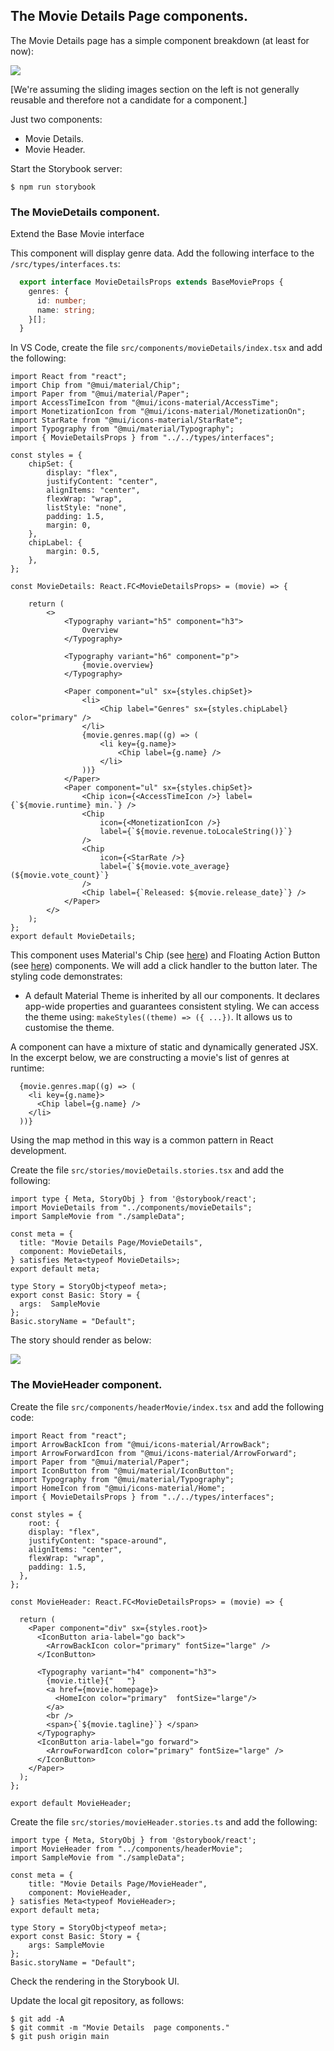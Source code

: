 ## The Movie Details Page components.

The Movie Details page has a simple component breakdown (at least for now):

![][moviecomponents]

[We're assuming the sliding images section on the left is not generally reusable and therefore not a candidate for a component.]

Just two components:

+ Movie Details.
+ Movie Header.

Start the Storybook server:
~~~
$ npm run storybook
~~~

### The MovieDetails component.

Extend the Base Movie interface

This component will display genre data. Add the following interface to the `/src/types/interfaces.ts`:
~~~typescript
  export interface MovieDetailsProps extends BaseMovieProps {
    genres: {
      id: number;
      name: string;
    }[];
  }
~~~



In VS Code, create the file `src/components/movieDetails/index.tsx` and add the following:

~~~tsx
import React from "react";
import Chip from "@mui/material/Chip";
import Paper from "@mui/material/Paper";
import AccessTimeIcon from "@mui/icons-material/AccessTime";
import MonetizationIcon from "@mui/icons-material/MonetizationOn";
import StarRate from "@mui/icons-material/StarRate";
import Typography from "@mui/material/Typography";
import { MovieDetailsProps } from "../../types/interfaces";

const styles = {
    chipSet: {
        display: "flex",
        justifyContent: "center",
        alignItems: "center",
        flexWrap: "wrap",
        listStyle: "none",
        padding: 1.5,
        margin: 0,
    },
    chipLabel: {
        margin: 0.5,
    },
};

const MovieDetails: React.FC<MovieDetailsProps> = (movie) => {

    return (
        <>
            <Typography variant="h5" component="h3">
                Overview
            </Typography>

            <Typography variant="h6" component="p">
                {movie.overview}
            </Typography>

            <Paper component="ul" sx={styles.chipSet}>
                <li>
                    <Chip label="Genres" sx={styles.chipLabel} color="primary" />
                </li>
                {movie.genres.map((g) => (
                    <li key={g.name}>
                        <Chip label={g.name} />
                    </li>
                ))}
            </Paper>
            <Paper component="ul" sx={styles.chipSet}>
                <Chip icon={<AccessTimeIcon />} label={`${movie.runtime} min.`} />
                <Chip
                    icon={<MonetizationIcon />}
                    label={`${movie.revenue.toLocaleString()}`}
                />
                <Chip
                    icon={<StarRate />}
                    label={`${movie.vote_average} (${movie.vote_count}`}
                />
                <Chip label={`Released: ${movie.release_date}`} />
            </Paper>
        </>
    );
};
export default MovieDetails;
~~~
This component uses Material's Chip (see [here](https://material-ui.com/components/chips/)) and Floating Action Button (see [here](https://material-ui.com/components/floating-action-button/)) components. We will add a click handler to the button later. The styling code demonstrates:

+ A default Material Theme is inherited by all our components. It declares app-wide properties and guarantees consistent styling. We can access the theme using: `makeStyles((theme) => ({ ...})`. It allows us to customise the theme.

A component can have a mixture of static and dynamically generated JSX. In the excerpt below, we are constructing a movie's list of genres at runtime:
~~~tsx
  {movie.genres.map((g) => (
    <li key={g.name}>
      <Chip label={g.name} />
    </li>
  ))}
~~~
Using the map method in this way is a common pattern in React development.

Create the file `src/stories/movieDetails.stories.tsx` and add the following:

~~~tsx
import type { Meta, StoryObj } from '@storybook/react';
import MovieDetails from "../components/movieDetails";
import SampleMovie from "./sampleData";

const meta = {
  title: "Movie Details Page/MovieDetails",
  component: MovieDetails,
} satisfies Meta<typeof MovieDetails>;
export default meta;

type Story = StoryObj<typeof meta>;
export const Basic: Story = {
  args:  SampleMovie
};
Basic.storyName = "Default";
~~~
The story should render as below:

![][detailsstory]

### The MovieHeader component.

Create the file `src/components/headerMovie/index.tsx` and add the following code:
~~~tsx
import React from "react";
import ArrowBackIcon from "@mui/icons-material/ArrowBack";
import ArrowForwardIcon from "@mui/icons-material/ArrowForward";
import Paper from "@mui/material/Paper";
import IconButton from "@mui/material/IconButton";
import Typography from "@mui/material/Typography";
import HomeIcon from "@mui/icons-material/Home";
import { MovieDetailsProps } from "../../types/interfaces"; 

const styles = {
    root: {  
    display: "flex",
    justifyContent: "space-around",
    alignItems: "center",
    flexWrap: "wrap",
    padding: 1.5,
  },
};

const MovieHeader: React.FC<MovieDetailsProps> = (movie) => {
  
  return (
    <Paper component="div" sx={styles.root}>
      <IconButton aria-label="go back">
        <ArrowBackIcon color="primary" fontSize="large" />
      </IconButton>

      <Typography variant="h4" component="h3">
        {movie.title}{"   "}
        <a href={movie.homepage}>
          <HomeIcon color="primary"  fontSize="large"/>
        </a>
        <br />
        <span>{`${movie.tagline}`} </span>
      </Typography>
      <IconButton aria-label="go forward">
        <ArrowForwardIcon color="primary" fontSize="large" />
      </IconButton>
    </Paper>
  );
};

export default MovieHeader;
~~~
Create the file `src/stories/movieHeader.stories.ts` and add the following:
~~~tsx
import type { Meta, StoryObj } from '@storybook/react';
import MovieHeader from "../components/headerMovie";
import SampleMovie from "./sampleData";

const meta = {
    title: "Movie Details Page/MovieHeader",
    component: MovieHeader,
} satisfies Meta<typeof MovieHeader>;
export default meta;

type Story = StoryObj<typeof meta>;
export const Basic: Story = {
    args: SampleMovie
};
Basic.storyName = "Default";
~~~
Check the rendering in the Storybook UI.

Update the local git repository, as follows:
~~~
$ git add -A
$ git commit -m "Movie Details  page components."
$ git push origin main
~~~

[moviecomponents]: ./img/moviecomponents.png
[detailsstory]: ./img/detailstory.png